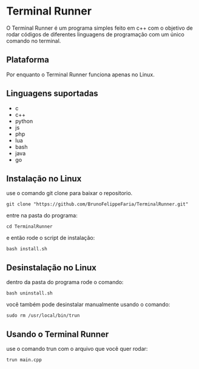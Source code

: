 # Terminal Runner

O Terminal Runner é um programa simples feito em c++ com o objetivo de rodar códigos de diferentes linguagens de programação com um único comando no terminal.

## Plataforma

Por enquanto o Terminal Runner funciona apenas no Linux. 

## Linguagens suportadas

- c
- c++
- python
- js
- php
- lua
- bash
- java
- go


## Instalação no Linux

use o comando git clone para baixar o repositorio.

```git clone "https://github.com/BrunoFelippeFaria/TerminalRunner.git"```

entre na pasta do programa:

```cd TerminalRunner```

e então rode o script de instalação:

```bash install.sh```

## Desinstalação no Linux

dentro da pasta do programa rode o comando:

```bash uninstall.sh```

você também pode desinstalar manualmente usando o comando:

```sudo rm /usr/local/bin/trun```

 ## Usando o Terminal Runner

use o comando trun com o arquivo que você quer rodar:

```trun main.cpp```
